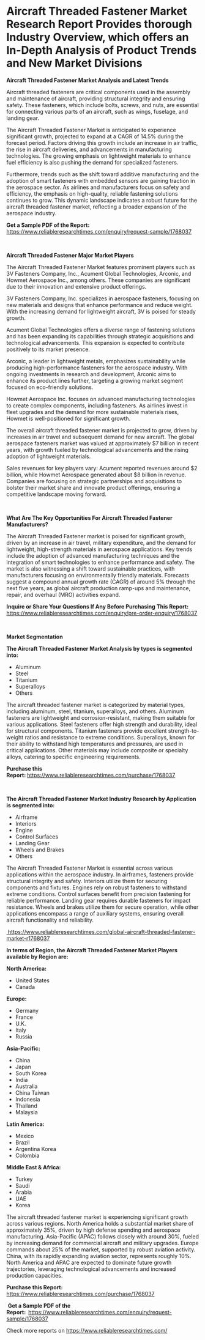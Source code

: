 <p><h1>Aircraft Threaded Fastener Market Research Report Provides thorough Industry Overview, which offers an In-Depth Analysis of Product Trends and New Market Divisions</h1></p><p><strong>Aircraft Threaded Fastener Market Analysis and Latest Trends</strong></p>
<p><p>Aircraft threaded fasteners are critical components used in the assembly and maintenance of aircraft, providing structural integrity and ensuring safety. These fasteners, which include bolts, screws, and nuts, are essential for connecting various parts of an aircraft, such as wings, fuselage, and landing gear. </p><p>The Aircraft Threaded Fastener Market is anticipated to experience significant growth, projected to expand at a CAGR of 14.5% during the forecast period. Factors driving this growth include an increase in air traffic, the rise in aircraft deliveries, and advancements in manufacturing technologies. The growing emphasis on lightweight materials to enhance fuel efficiency is also pushing the demand for specialized fasteners. </p><p>Furthermore, trends such as the shift toward additive manufacturing and the adoption of smart fasteners with embedded sensors are gaining traction in the aerospace sector. As airlines and manufacturers focus on safety and efficiency, the emphasis on high-quality, reliable fastening solutions continues to grow. This dynamic landscape indicates a robust future for the aircraft threaded fastener market, reflecting a broader expansion of the aerospace industry.</p></p>
<p><strong>Get a Sample PDF of the Report:&nbsp;</strong> <a href="https://www.reliableresearchtimes.com/enquiry/request-sample/1768037?utm_campaign=2248&utm_medium=2&utm_source=Github&utm_content=ia&utm_term=02022025&utm_id=aircraft-threaded-fastener">https://www.reliableresearchtimes.com/enquiry/request-sample/1768037</a></p>
<p>&nbsp;</p>
<p><strong>Aircraft Threaded Fastener Major Market Players</strong></p>
<p><p>The Aircraft Threaded Fastener Market features prominent players such as 3V Fasteners Company, Inc., Acument Global Technologies, Arconic, and Howmet Aerospace Inc., among others. These companies are significant due to their innovation and extensive product offerings.</p><p>3V Fasteners Company, Inc. specializes in aerospace fasteners, focusing on new materials and designs that enhance performance and reduce weight. With the increasing demand for lightweight aircraft, 3V is poised for steady growth.</p><p>Acument Global Technologies offers a diverse range of fastening solutions and has been expanding its capabilities through strategic acquisitions and technological advancements. This expansion is expected to contribute positively to its market presence.</p><p>Arconic, a leader in lightweight metals, emphasizes sustainability while producing high-performance fasteners for the aerospace industry. With ongoing investments in research and development, Arconic aims to enhance its product lines further, targeting a growing market segment focused on eco-friendly solutions.</p><p>Howmet Aerospace Inc. focuses on advanced manufacturing technologies to create complex components, including fasteners. As airlines invest in fleet upgrades and the demand for more sustainable materials rises, Howmet is well-positioned for significant growth.</p><p>The overall aircraft threaded fastener market is projected to grow, driven by increases in air travel and subsequent demand for new aircraft. The global aerospace fasteners market was valued at approximately $7 billion in recent years, with growth fueled by technological advancements and the rising adoption of lightweight materials. </p><p>Sales revenues for key players vary: Acument reported revenues around $2 billion, while Howmet Aerospace generated about $8 billion in revenue. Companies are focusing on strategic partnerships and acquisitions to bolster their market share and innovate product offerings, ensuring a competitive landscape moving forward.</p></p>
<p>&nbsp;</p>
<p><strong>What Are The Key Opportunities For Aircraft Threaded Fastener Manufacturers?</strong></p>
<p><p>The Aircraft Threaded Fastener market is poised for significant growth, driven by an increase in air travel, military expenditure, and the demand for lightweight, high-strength materials in aerospace applications. Key trends include the adoption of advanced manufacturing techniques and the integration of smart technologies to enhance performance and safety. The market is also witnessing a shift toward sustainable practices, with manufacturers focusing on environmentally friendly materials. Forecasts suggest a compound annual growth rate (CAGR) of around 5% through the next five years, as global aircraft production ramp-ups and maintenance, repair, and overhaul (MRO) activities expand.</p></p>
<p><strong>Inquire or Share Your Questions If Any Before Purchasing This Report:</strong> <a href="https://www.reliableresearchtimes.com/enquiry/pre-order-enquiry/1768037?utm_campaign=2248&utm_medium=2&utm_source=Github&utm_content=ia&utm_term=02022025&utm_id=aircraft-threaded-fastener">https://www.reliableresearchtimes.com/enquiry/pre-order-enquiry/1768037</a></p>
<p>&nbsp;</p>
<p><strong>Market Segmentation</strong></p>
<p><strong>The Aircraft Threaded Fastener Market Analysis by types is segmented into:</strong></p>
<p><ul><li>Aluminum</li><li>Steel</li><li>Titanium</li><li>Superalloys</li><li>Others</li></ul></p>
<p><p>The aircraft threaded fastener market is categorized by material types, including aluminum, steel, titanium, superalloys, and others. Aluminum fasteners are lightweight and corrosion-resistant, making them suitable for various applications. Steel fasteners offer high strength and durability, ideal for structural components. Titanium fasteners provide excellent strength-to-weight ratios and resistance to extreme conditions. Superalloys, known for their ability to withstand high temperatures and pressures, are used in critical applications. Other materials may include composite or specialty alloys, catering to specific engineering requirements.</p></p>
<p><strong>Purchase this Report:&nbsp;</strong><a href="https://www.reliableresearchtimes.com/purchase/1768037?utm_campaign=2248&utm_medium=2&utm_source=Github&utm_content=ia&utm_term=02022025&utm_id=aircraft-threaded-fastener">https://www.reliableresearchtimes.com/purchase/1768037</a></p>
<p>&nbsp;</p>
<p><strong>The Aircraft Threaded Fastener Market Industry Research by Application is segmented into:</strong></p>
<p><ul><li>Airframe</li><li>Interiors</li><li>Engine</li><li>Control Surfaces</li><li>Landing Gear</li><li>Wheels and Brakes</li><li>Others</li></ul></p>
<p><p>The Aircraft Threaded Fastener Market is essential across various applications within the aerospace industry. In airframes, fasteners provide structural integrity and safety. Interiors utilize them for securing components and fixtures. Engines rely on robust fasteners to withstand extreme conditions. Control surfaces benefit from precision fastening for reliable performance. Landing gear requires durable fasteners for impact resistance. Wheels and brakes utilize them for secure operation, while other applications encompass a range of auxiliary systems, ensuring overall aircraft functionality and reliability.</p></p>
<p><a href="https://www.reliableresearchtimes.com/global-aircraft-threaded-fastener-market-r1768037?utm_campaign=2248&utm_medium=2&utm_source=Github&utm_content=ia&utm_term=02022025&utm_id=aircraft-threaded-fastener">&nbsp;https://www.reliableresearchtimes.com/global-aircraft-threaded-fastener-market-r1768037</a></p>
<p><strong>In terms of Region, the Aircraft Threaded Fastener Market Players available by Region are:</strong></p>
<p>
    <p> <strong> North America: </strong>
        <ul>
            <li>United States</li>
            <li>Canada</li>
        </ul>
        </p> 
    <p> <strong> Europe: </strong>
        <ul>
            <li>Germany</li>
            <li>France</li>
            <li>U.K.</li>
            <li>Italy</li>
            <li>Russia</li>
        </ul>
        </p> 
    <p> <strong> Asia-Pacific: </strong>
        <ul>
            <li>China</li>
            <li>Japan</li>
            <li>South Korea</li>
            <li>India</li>
            <li>Australia</li>
            <li>China Taiwan</li>
            <li>Indonesia</li>
            <li>Thailand</li>
            <li>Malaysia</li>
        </ul>
        </p> 
    <p> <strong> Latin America: </strong>
        <ul>
            <li>Mexico</li>
            <li>Brazil</li>
            <li>Argentina Korea</li>
            <li>Colombia</li>
        </ul>
        </p> 
    <p> <strong> Middle East & Africa: </strong>
        <ul>
            <li>Turkey</li>
            <li>Saudi</li>
            <li>Arabia</li>
            <li>UAE</li>
            <li>Korea</li>
        </ul>
    </p>
    </p>
<p><p>The aircraft threaded fastener market is experiencing significant growth across various regions. North America holds a substantial market share of approximately 35%, driven by high defense spending and aerospace manufacturing. Asia-Pacific (APAC) follows closely with around 30%, fueled by increasing demand for commercial aircraft and military upgrades. Europe commands about 25% of the market, supported by robust aviation activity. China, with its rapidly expanding aviation sector, represents roughly 10%. North America and APAC are expected to dominate future growth trajectories, leveraging technological advancements and increased production capacities.</p></p>
<p><strong>Purchase this Report: </strong><a href="https://www.reliableresearchtimes.com/purchase/1768037?utm_campaign=2248&utm_medium=2&utm_source=Github&utm_content=ia&utm_term=02022025&utm_id=aircraft-threaded-fastener">https://www.reliableresearchtimes.com/purchase/1768037</a></p>
<p>&nbsp;<strong>Get a Sample PDF of the Report:&nbsp;&nbsp;</strong><a href="https://www.reliableresearchtimes.com/enquiry/request-sample/1768037?utm_campaign=2248&utm_medium=2&utm_source=Github&utm_content=ia&utm_term=02022025&utm_id=aircraft-threaded-fastener">https://www.reliableresearchtimes.com/enquiry/request-sample/1768037</a></p>
<p><strong></strong></p>
<p>Check more reports on <a href="https://www.reliableresearchtimes.com/?utm_campaign=2248&utm_medium=2&utm_source=Github&utm_content=ia&utm_term=02022025&utm_id=aircraft-threaded-fastener">https://www.reliableresearchtimes.com/</a></p>